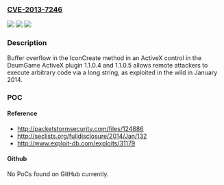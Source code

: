 ### [CVE-2013-7246](https://cve.mitre.org/cgi-bin/cvename.cgi?name=CVE-2013-7246)
![](https://img.shields.io/static/v1?label=Product&message=n%2Fa&color=blue)
![](https://img.shields.io/static/v1?label=Version&message=n%2Fa&color=blue)
![](https://img.shields.io/static/v1?label=Vulnerability&message=n%2Fa&color=brighgreen)

### Description

Buffer overflow in the IconCreate method in an ActiveX control in the DaumGame ActiveX plugin 1.1.0.4 and 1.1.0.5 allows remote attackers to execute arbitrary code via a long string, as exploited in the wild in January 2014.

### POC

#### Reference
- http://packetstormsecurity.com/files/124886
- http://seclists.org/fulldisclosure/2014/Jan/132
- http://www.exploit-db.com/exploits/31179

#### Github
No PoCs found on GitHub currently.

